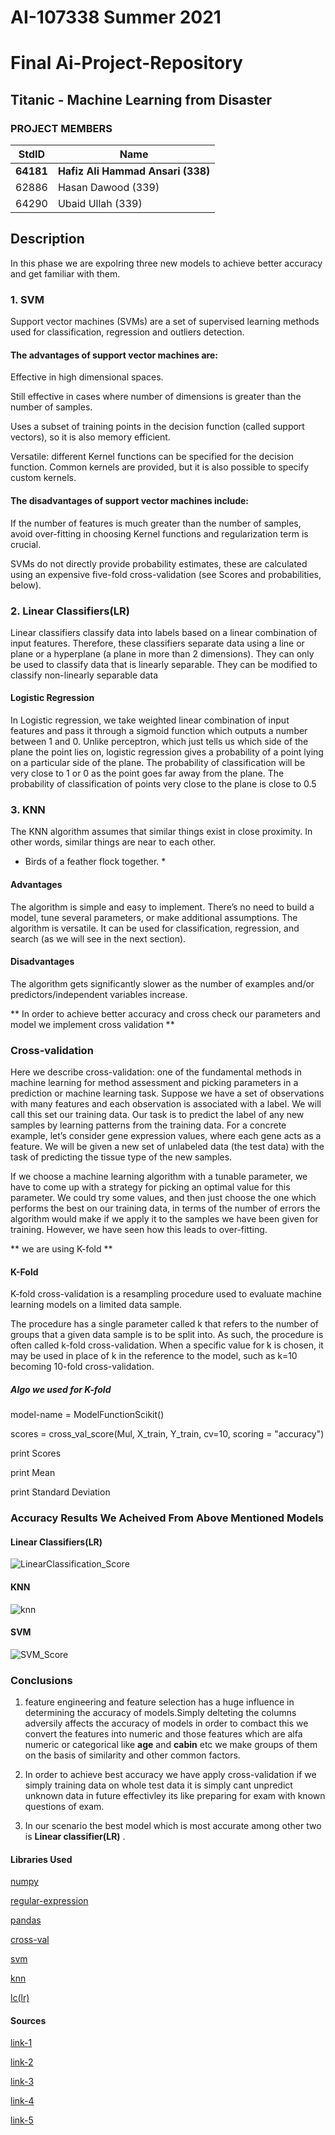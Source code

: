 # AI-107338 Summer 2021  # 
# Final Ai-Project-Repository #
## Titanic - Machine Learning from Disaster  ##

### PROJECT MEMBERS ###
StdID | Name
------------ | -------------
**64181** | **Hafiz Ali Hammad Ansari (338)**
62886 | Hasan Dawood (339)
64290 | Ubaid Ullah (339)

## Description ##
In this phase we are expolring three new models to achieve better accuracy and get familiar with them.

### 1. SVM ###
Support vector machines (SVMs) are a set of supervised learning methods used for classification, regression and outliers detection.

#### The advantages of support vector machines are: ####

Effective in high dimensional spaces.

Still effective in cases where number of dimensions is greater than the number of samples.

Uses a subset of training points in the decision function (called support vectors), so it is also memory efficient.

Versatile: different Kernel functions can be specified for the decision function. Common kernels are provided, but it is also possible to specify custom kernels.

#### The disadvantages of support vector machines include: ####

If the number of features is much greater than the number of samples, avoid over-fitting in choosing Kernel functions and regularization term is crucial.

SVMs do not directly provide probability estimates, these are calculated using an expensive five-fold cross-validation (see Scores and probabilities, below).

### 2. Linear  Classifiers(LR) ###
Linear classifiers classify data into labels based on a linear combination of input features. Therefore, these classifiers separate data using a line or plane or a hyperplane (a plane in more than 2 dimensions). They can only be used to classify data that is linearly separable. They can be modified to classify non-linearly separable data
#### Logistic Regression ####
In Logistic regression, we take weighted linear combination of input features and pass it through a sigmoid function which outputs a number between 1 and 0. Unlike perceptron, which just tells us which side of the plane the point lies on, logistic regression gives a probability of a point lying on a particular side of the plane. The probability of classification will be very close to 1 or 0 as the point goes far away from the plane. The probability of classification of points very close to the plane is close to 0.5


### 3. KNN ###
The KNN algorithm assumes that similar things exist in close proximity. In other words, similar things are near to each other.
* Birds of a feather flock together. *

#### Advantages ####
The algorithm is simple and easy to implement.
There’s no need to build a model, tune several parameters, or make additional assumptions.
The algorithm is versatile. It can be used for classification, regression, and search (as we will see in the next section).
#### Disadvantages ####
The algorithm gets significantly slower as the number of examples and/or predictors/independent variables increase.

** In order to achieve better accuracy and cross check our parameters and model we implement cross validation **
### Cross-validation ###
Here we describe cross-validation: one of the fundamental methods in machine learning for method assessment and picking parameters in a prediction or machine learning task. Suppose we have a set of observations with many features and each observation is associated with a label. We will call this set our training data. Our task is to predict the label of any new samples by learning patterns from the training data. For a concrete example, let’s consider gene expression values, where each gene acts as a feature. We will be given a new set of unlabeled data (the test data) with the task of predicting the tissue type of the new samples.

If we choose a machine learning algorithm with a tunable parameter, we have to come up with a strategy for picking an optimal value for this parameter. We could try some values, and then just choose the one which performs the best on our training data, in terms of the number of errors the algorithm would make if we apply it to the samples we have been given for training. However, we have seen how this leads to over-fitting.

** we are using K-fold **

#### K-Fold ####

K-fold cross-validation is a resampling procedure used to evaluate machine learning models on a limited data sample.

The procedure has a single parameter called k that refers to the number of groups that a given data sample is to be split into. As such, the procedure is often called k-fold cross-validation. When a specific value for k is chosen, it may be used in place of k in the reference to the model, such as k=10 becoming 10-fold cross-validation.
 
##### Algo we used for K-fold #####
model-name = ModelFunctionScikit() 


scores = cross_val_score(Mul, X_train, Y_train, cv=10, scoring = "accuracy")


print  Scores


print  Mean


print  Standard Deviation



### Accuracy Results We Acheived From Above Mentioned Models ####

#### Linear Classifiers(LR) ####

![LinearClassification_Score](https://user-images.githubusercontent.com/38988469/126864543-a16fb3ba-abf1-4ce7-a916-c5b3ddbd3541.PNG)


#### KNN ####

![knn](https://user-images.githubusercontent.com/38988469/126864553-b16db85e-d278-4156-943e-73d21085c94c.png)


#### SVM ####

![SVM_Score](https://user-images.githubusercontent.com/38988469/126864559-f39b6cda-5384-4390-9c07-e9ba0a9a260b.PNG)

### Conclusions ###
1. feature engineering and feature selection has a huge influence in determining the accuracy of models.Simply delteting the columns adversily affects the accuracy of models in order to combact this we convert the features into numeric and those features which are alfa numeric or categorical like **age** and **cabin** etc we make groups of them on the basis of similarity and other common factors.

2. In order to achieve best accuracy we have apply cross-validation if we simply training data on whole test data it is simply cant unpredict unknown data in future effectivley its like preparing for exam with known questions of exam.

3. In our scenario the best model which is most accurate among other two is **Linear classifier(LR)** .


#### Libraries Used ####
[numpy](https://numpy.org/)


[regular-expression](https://docs.python.org/3/library/re.html)


[pandas](https://pandas.pydata.org/)


[cross-val](http://scikit-learn.org/stable/modules/generated/sklearn.model_selection.cross_val_score.html)


[svm](http://scikit-learn.org/stable/modules/generated/sklearn.svm.LinearSVC.html)


[knn](http://scikit-learn.org/stable/modules/generated/sklearn.neighbors.KNeighborsClassifier.html)


[lc(lr)](http://scikit-learn.org/stable/modules/generated/sklearn.linear_model.LogisticRegression.html)


#### Sources ####
[link-1](https://genomicsclass.github.io/book/pages/crossvalidation.html)


[link-2](http://scikit-learn.org/stable/modules/svm.html)


[link-3](https://machinelearningmastery.com/k-fold-cross-validation/)


[link-4](https://sites.google.com/site/machinelearningnotebook2/classification/binary-classification/linear-classifiers)


[link-5](https://www.saedsayad.com/k_nearest_neighbors.html)
